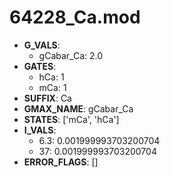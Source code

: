 # 64228_Ca.mod

- **G_VALS**:
  - gCabar_Ca: 2.0
- **GATES**:
  - hCa: 1
  - mCa: 1
- **SUFFIX**: Ca
- **GMAX_NAME**: gCabar_Ca
- **STATES**: ['mCa', 'hCa']
- **I_VALS**:
  - 6.3: 0.001999993703200704
  - 37: 0.001999993703200704
- **ERROR_FLAGS**: []
